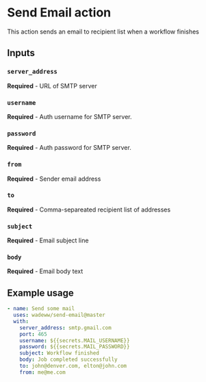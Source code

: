 # Send Email action

This action sends an email to recipient list when a workflow finishes

## Inputs

### `server_address`

**Required** - URL of SMTP server

### `username`

**Required** - Auth username for SMTP server.

### `password`

**Required** - Auth password for SMTP server.

### `from`

**Required** - Sender email address

### `to`

**Required** - Comma-separeated recipient list of addresses

### `subject`

**Required** - Email subject line

### `body`

**Required** - Email body text


## Example usage

```yaml
- name: Send some mail
  uses: wadeww/send-email@master
  with:
    server_address: smtp.gmail.com
    port: 465
    username: ${{secrets.MAIL_USERNAME}}
    password: ${{secrets.MAIL_PASSWORD}}
    subject: Workflow finished
    body: Job completed successfully
    to: john@denver.com, elton@john.com
    from: me@me.com
```
